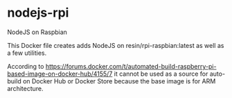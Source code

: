 # nodejs-rpi
NodeJS on Raspbian

This Docker file creates adds NodeJS on resin/rpi-raspbian:latest
as well as a few utilities.

According to https://forums.docker.com/t/automated-build-raspberry-pi-based-image-on-docker-hub/4155/7
it cannot be used as a source for auto-build on Docker Hub or Docker Store because 
the base image is for ARM architecture.
